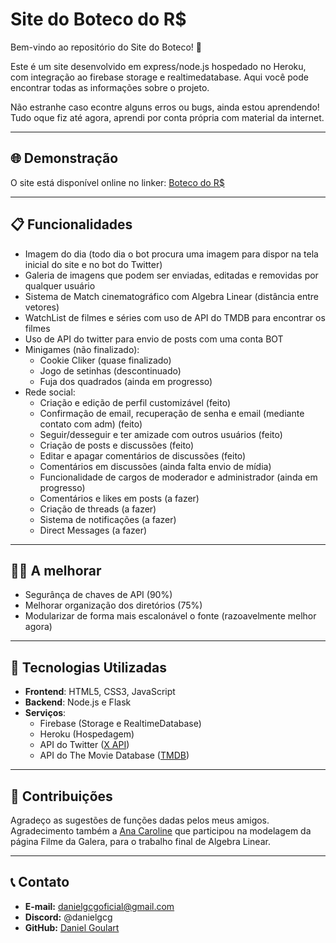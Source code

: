 # Site do Boteco do R$

Bem-vindo ao repositório do Site do Boteco! 🌟

Este é um site desenvolvido em express/node.js hospedado no Heroku, com integração ao firebase storage e realtimedatabase. Aqui você pode encontrar todas as informações sobre o projeto.

Não estranhe caso econtre alguns erros ou bugs, ainda estou aprendendo! Tudo oque fiz até agora, aprendi por conta própria com material da internet.

---

## 🌐 Demonstração

O site está disponível online no linker:
[Boteco do R$](https://www.botecors.me)

---

## 📋 Funcionalidades

- Imagem do dia (todo dia o bot procura uma imagem para dispor na tela inicial do site e no bot do Twitter)
- Galeria de imagens que podem ser enviadas, editadas e removidas por qualquer usuário
- Sistema de Match cinematográfico com Algebra Linear (distância entre vetores)
- WatchList de filmes e séries com uso de API do TMDB para encontrar os filmes
- Uso de API do twitter para envio de posts com uma conta BOT
- Minigames (não finalizado):
  - Cookie Cliker (quase finalizado)
  - Jogo de setinhas (descontinuado)
  - Fuja dos quadrados (ainda em progresso)
- Rede social:
  - Criação e edição de perfil customizável (feito)
  - Confirmação de email, recuperação de senha e email (mediante contato com adm) (feito)
  - Seguir/desseguir e ter amizade com outros usuários (feito)
  - Criação de posts e discussões (feito)
  - Editar e apagar comentários de discussões (feito)
  - Comentários em discussões (ainda falta envio de mídia)
  - Funcionalidade de cargos de moderador e administrador (ainda em progresso)
  - Comentários e likes em posts (a fazer)
  - Criação de threads (a fazer)
  - Sistema de notificações (a fazer)
  - Direct Messages (a fazer)

---

## 👨‍🏭 A melhorar

- Segurânça de chaves de API (90%)
- Melhorar organização dos diretórios (75%)
- Modularizar de forma mais escalonável o fonte (razoavelmente melhor agora)

---

## 🚀 Tecnologias Utilizadas

- **Frontend**: HTML5, CSS3, JavaScript
- **Backend**: Node.js e Flask
- **Serviços**:
  - Firebase (Storage e RealtimeDatabase)
  - Heroku (Hospedagem)
  - API do Twitter ([X API](https://developer.x.com/en/docs/x-api))
  - API do The Movie Database ([TMDB](https://www.themoviedb.org/))

---

## 🤝 Contribuições

Agradeço as sugestões de funções dadas pelos meus amigos.
Agradecimento também a [Ana Caroline](https://github.com/acarolls) que participou na modelagem
da página Filme da Galera, para o trabalho final de Algebra Linear.

---

## 📞 Contato

- **E-mail:** danielgcgoficial@gmail.com
- **Discord:** @danielgcg
- **GitHub:** [Daniel Goulart](https://github.com/danielgcg)

